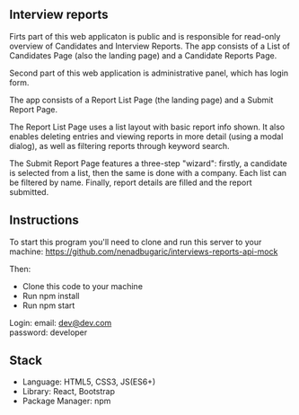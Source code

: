 

## Interview reports

Firts part of this web applicaton is public and is responsible for read-only overview of Candidates and Interview Reports.
The app consists of a List of Candidates Page (also the landing page) and a Candidate Reports Page.

Second part of this web application is administrative panel, which has login form. 

The app consists of a Report List Page (the landing page) and a Submit Report Page.

The Report List Page uses a list layout with basic report info shown. It also enables deleting entries and viewing reports in more detail (using a modal dialog), as well as filtering reports through keyword search.

The Submit Report Page features a three-step "wizard": firstly, a candidate is selected from a list, then the same is done with a company. Each list can be filtered by name. Finally, report details are filled and the report submitted.

## Instructions

To start this program you'll need to clone and run this server to your machine: 
https://github.com/nenadbugaric/interviews-reports-api-mock

Then:
- Clone this code to your machine
- Run npm install
- Run npm start

Login: 
  email: dev@dev.com  
  password: developer

## Stack

- Language: HTML5, CSS3, JS(ES6+)
- Library: React, Bootstrap
- Package Manager: npm
